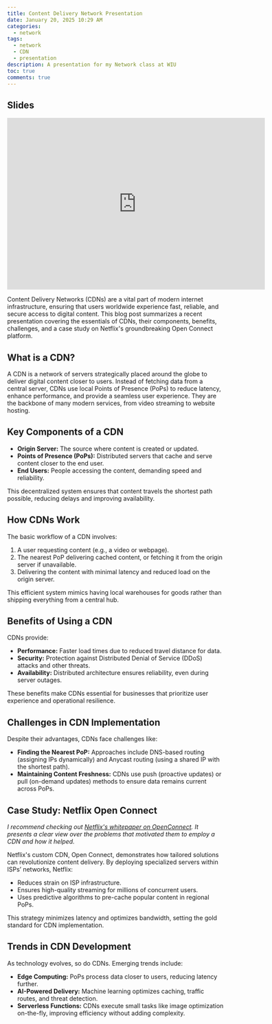 ```yaml
---
title: Content Delivery Network Presentation
date: January 20, 2025 10:29 AM
categories:
  - network
tags:
  - network
  - CDN
  - presentation
description: A presentation for my Network class at WIU
toc: true
comments: true
---
```

## **Slides**

<iframe src="https://1drv.ms/p/c/b2077bd16acadf4a/IQRjHjYaqXk2Ro1_iqFXbQAZAWtN-vVaG8a8stvSPEQUy6g?em=2&amp;wdAr=1.33203125" width="600px" height="400px" frameborder="0">This is an embedded <a target="_blank" href="https://office.com">Microsoft Office</a> presentation, powered by <a target="_blank" href="https://office.com/webapps">Office</a>.</iframe>



Content Delivery Networks (CDNs) are a vital part of modern internet infrastructure, ensuring that users worldwide experience fast, reliable, and secure access to digital content. This blog post summarizes a recent presentation covering the essentials of CDNs, their components, benefits, challenges, and a case study on Netflix's groundbreaking Open Connect platform.

## **What is a CDN?**

A CDN is a network of servers strategically placed around the globe to deliver digital content closer to users. Instead of fetching data from a central server, CDNs use local Points of Presence (PoPs) to reduce latency, enhance performance, and provide a seamless user experience. They are the backbone of many modern services, from video streaming to website hosting.

## **Key Components of a CDN**

* **Origin Server:** The source where content is created or updated.
* **Points of Presence (PoPs):** Distributed servers that cache and serve content closer to the end user.
* **End Users:** People accessing the content, demanding speed and reliability.

This decentralized system ensures that content travels the shortest path possible, reducing delays and improving availability.

## **How CDNs Work**

The basic workflow of a CDN involves:

1. A user requesting content (e.g., a video or webpage).
2. The nearest PoP delivering cached content, or fetching it from the origin server if unavailable.
3. Delivering the content with minimal latency and reduced load on the origin server.

This efficient system mimics having local warehouses for goods rather than shipping everything from a central hub.

## **Benefits of Using a CDN**

CDNs provide:

* **Performance:** Faster load times due to reduced travel distance for data.
* **Security:** Protection against Distributed Denial of Service (DDoS) attacks and other threats.
* **Availability:** Distributed architecture ensures reliability, even during server outages.

These benefits make CDNs essential for businesses that prioritize user experience and operational resilience.

## **Challenges in CDN Implementation**

Despite their advantages, CDNs face challenges like:

* **Finding the Nearest PoP:** Approaches include DNS-based routing (assigning IPs dynamically) and Anycast routing (using a shared IP with the shortest path).
* **Maintaining Content Freshness:** CDNs use push (proactive updates) or pull (on-demand updates) methods to ensure data remains current across PoPs.

## **Case Study: Netflix Open Connect**

*I recommend checking out [Netflix's whitepaper on OpenConnect](https://openconnect.netflix.com/Open-Connect-Briefing-Paper.pdf). It presents a clear view over the problems that motivated them to employ a CDN and how it helped.* 

Netflix's custom CDN, Open Connect, demonstrates how tailored solutions can revolutionize content delivery. By deploying specialized servers within ISPs’ networks, Netflix:

* Reduces strain on ISP infrastructure.
* Ensures high-quality streaming for millions of concurrent users.
* Uses predictive algorithms to pre-cache popular content in regional PoPs.

This strategy minimizes latency and optimizes bandwidth, setting the gold standard for CDN implementation.

## **Trends in CDN Development**

As technology evolves, so do CDNs. Emerging trends include:

* **Edge Computing:** PoPs process data closer to users, reducing latency further.
* **AI-Powered Delivery:** Machine learning optimizes caching, traffic routes, and threat detection.
* **Serverless Functions:** CDNs execute small tasks like image optimization on-the-fly, improving efficiency without adding complexity.
